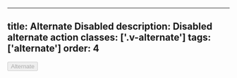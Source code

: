 <!--
 *              © 2025 Visa
 *
 * Licensed under the Apache License, Version 2.0 (the "License");
 * you may not use this file except in compliance with the License.
 * You may obtain a copy of the License at
 *
 *         http://www.apache.org/licenses/LICENSE-2.0
 *
 * Unless required by applicable law or agreed to in writing, software
 * distributed under the License is distributed on an "AS IS" BASIS,
 * WITHOUT WARRANTIES OR CONDITIONS OF ANY KIND, either express or implied.
 * See the License for the specific language governing permissions and
 * limitations under the License.
 *
 -->
---
title: Alternate Disabled 
description: Disabled alternate action 
classes: ['.v-alternate']
tags: ['alternate']
order: 4
---

<div class="v-surface v-alternate" style="padding: var(--size-responsive-16); ">
  <button class="v-action" disabled="" type="button">
    Alternate
  </button>
</div>
